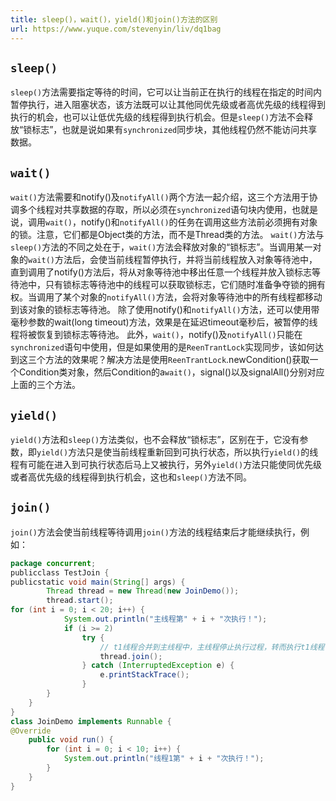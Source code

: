 ```yaml
---
title: sleep()，wait()，yield()和join()方法的区别
url: https://www.yuque.com/stevenyin/liv/dq1bag
---
```


<a name="03e22469"></a>

## `sleep()`

`sleep()`方法需要指定等待的时间，它可以让当前正在执行的线程在指定的时间内暂停执行，进入阻塞状态，该方法既可以让其他同优先级或者高优先级的线程得到执行的机会，也可以让低优先级的线程得到执行机会。但是`sleep()`方法不会释放“锁标志”，也就是说如果有`synchronized`同步块，其他线程仍然不能访问共享数据。

<a name="ed855245"></a>

## `wait()`

`wait()`方法需要和notify()及`notifyAll()`两个方法一起介绍，这三个方法用于协调多个线程对共享数据的存取，所以必须在`synchronized`语句块内使用，也就是说，调用`wait()`，notify()和`notifyAll()`的任务在调用这些方法前必须拥有对象的锁。注意，它们都是Object类的方法，而不是Thread类的方法。
`wait()`方法与`sleep()`方法的不同之处在于，`wait()`方法会释放对象的“锁标志”。当调用某一对象的`wait()`方法后，会使当前线程暂停执行，并将当前线程放入对象等待池中，直到调用了notify()方法后，将从对象等待池中移出任意一个线程并放入锁标志等待池中，只有锁标志等待池中的线程可以获取锁标志，它们随时准备争夺锁的拥有权。当调用了某个对象的`notifyAll()`方法，会将对象等待池中的所有线程都移动到该对象的锁标志等待池。
除了使用notify()和`notifyAll()`方法，还可以使用带毫秒参数的wait(long timeout)方法，效果是在延迟timeout毫秒后，被暂停的线程将被恢复到锁标志等待池。
此外，`wait()`，notify()及`notifyAll()`只能在`synchronized`语句中使用，但是如果使用的是`ReenTrantLock`实现同步，该如何达到这三个方法的效果呢？解决方法是使用`ReenTrantLock`.newCondition()获取一个Condition类对象，然后Condition的a`wait()`，signal()以及signalAll()分别对应上面的三个方法。

<a name="51fc98fd"></a>

## `yield()`

`yield()`方法和`sleep()`方法类似，也不会释放“锁标志”，区别在于，它没有参数，即`yield()`方法只是使当前线程重新回到可执行状态，所以执行`yield()`的线程有可能在进入到可执行状态后马上又被执行，另外`yield()`方法只能使同优先级或者高优先级的线程得到执行机会，这也和`sleep()`方法不同。

<a name="b7fad320"></a>

## `join()`

`join()`方法会使当前线程等待调用`join()`方法的线程结束后才能继续执行，例如：

```java
package concurrent;
publicclass TestJoin {
publicstatic void main(String[] args) {
        Thread thread = new Thread(new JoinDemo());
        thread.start();
for (int i = 0; i < 20; i++) {
            System.out.println("主线程第" + i + "次执行！");
            if (i >= 2)
                try {
                    // t1线程合并到主线程中，主线程停止执行过程，转而执行t1线程，直到t1执行完毕后继续。
                    thread.join();
                } catch (InterruptedException e) {
                    e.printStackTrace();
                }
        }
    }
}
class JoinDemo implements Runnable {
@Override
    public void run() {
        for (int i = 0; i < 10; i++) {
            System.out.println("线程1第" + i + "次执行！");
        }
    }
}
```
